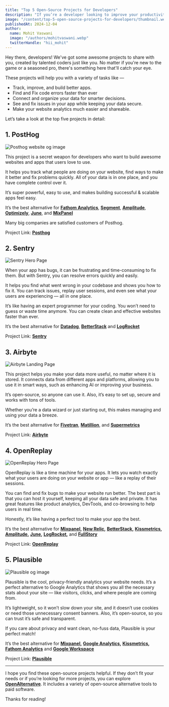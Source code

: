 ```yaml
---
title: "Top 5 Open-Source Projects for Developers"
description: "If you’re a developer looking to improve your productivity, check out some outstanding open-source projects I’ve found. They can enhance your skills and streamline your workflow effectively."
image: "/content/top-5-open-source-projects-for-developers/thumbnail.webp"
publishedAt: 2024-12-04
author:
  name: Mohit Vaswani
  image: "/authors/mohitvaswani.webp"
  twitterHandle: "hii_mohit"
---
```


Hey there, developers! We've got some awesome projects to share with you, created by talented coders just like you. No matter if you're new to the game or a seasoned pro, there's something here that'll catch your eye.

These projects will help you with a variety of tasks like —

*   Track, improve, and build better apps.
*   Find and Fix code errors faster than ever
*   Connect and organize your data for smarter decisions.
*   See and fix issues in your app while keeping your data secure.
*   Make your website analytics much easier and shareable.

Let’s take a look at the top five projects in detail:

## 1. PostHog

![Posthog website og image](/content/top-5-open-source-projects-for-developers/posthog.webp)

This project is a secret weapon for developers who want to build awesome websites and apps that users love to use.

It helps you track what people are doing on your website, find ways to make it better and fix problems quickly. All of your data is in one place, and you have complete control over it.

It’s super powerful, easy to use, and makes building successful & scalable apps feel easy.

It’s the best alternative for [**Fathom Analytics**](/alternatives/fathom-analytics), [**Segment**](/alternatives/segment), [**Amplitude**](/alternatives/amplitude), [**Optimizely**](/alternatives/optimizely), [**June**](/alternatives/june), and [**MixPanel**](/alternatives/mixpanel)

Many big companies are satisfied customers of Posthog.

Project Link: [**Posthog**](/posthog)

## 2. Sentry

![Sentry Hero Page](/content/top-5-open-source-projects-for-developers/sentry.webp)

When your app has bugs, it can be frustrating and time-consuming to fix them. But with Sentry, you can resolve errors quickly and easily.

It helps you find what went wrong in your codebase and shows you how to fix it. You can track issues, replay user sessions, and even see what your users are experiencing — all in one place.

It’s like having an expert programmer for your coding. You won’t need to guess or waste time anymore. You can create clean and effective websites faster than ever.

It’s the best alternative for [**Datadog**](/alternatives/datadog), [**BetterStack**](/alternatives/betterstack) and [**LogRocket**](/alternatives/logrocket)

Project Link: [**Sentry**](/sentry)

## 3. Airbyte

![Airbyte Landing Page](/content/top-5-open-source-projects-for-developers/airbyte.webp)

This project helps you make your data more useful, no matter where it is stored. It connects data from different apps and platforms, allowing you to use it in smart ways, such as enhancing AI or improving your business.

It’s open-source, so anyone can use it. Also, it’s easy to set up, secure and works with tons of tools.

Whether you’re a data wizard or just starting out, this makes managing and using your data a breeze.

It’s the best alternative for [**Fivetran**](/alternatives/fivetran), [**Matillion**](/alternatives/matillion), and [**Supermetrics**](/alternatives/supermetrics)

Project Link: [**Airbyte**](/airbyte)

## 4. OpenReplay

![OpenReplay Hero Page](/content/top-5-open-source-projects-for-developers/openreplay.webp)

OpenReplay is like a time machine for your apps. It lets you watch exactly what your users are doing on your website or app — like a replay of their sessions.

You can find and fix bugs to make your website run better. The best part is that you can host it yourself, keeping all your data safe and private. It has great features like product analytics, DevTools, and co-browsing to help users in real time.

Honestly, it’s like having a perfect tool to make your app the best.

It’s the best alternative for [**Mixpanel**](/alternatives/mixpanel)**,** [**New Relic**](/alternatives/new-relic)**,** [**BetterStack**](/alternatives/betterstack)**,** [**Kissmetrics**](/alternatives/kissmetrics)**,** [**Amplitude**](/alternatives/amplitude)**,** [**June**](/alternatives/june)**,** [**LogRocket**](/alternatives/logrocket)**,** and [**FullStory**](/alternatives/fullstory)

Project Link: [**OpenReplay**](/openreplay)

## 5. Plausible

![Plausible og image](/content/top-5-open-source-projects-for-developers/plausible.webp)

Plausible is the cool, privacy-friendly analytics your website needs. It’s a perfect alternative to Google Analytics that shows you all the necessary stats about your site — like visitors, clicks, and where people are coming from.

It’s lightweight, so it won’t slow down your site, and it doesn’t use cookies or need those unnecessary consent banners. Also, it’s open-source, so you can trust it’s safe and transparent.

If you care about privacy and want clean, no-fuss data, Plausible is your perfect match!

It’s the best alternative for [**Mixpanel**](/alternatives/mixpanel)**,** [**Google Analytics**](/alternatives/google-analytics)**,** [**Kissmetrics**](/alternatives/kissmetrics)**,** [**Fathom Analytics**](/alternatives/fathom-analytics) and [**Google Workspace**](/alternatives/google-workspace)

Project Link: [**Plausible**](/plausible)

---

I hope you find these open-source projects helpful. If they don’t fit your needs or if you’re looking for more projects, you can explore [**OpenAlternative**](/). It includes a variety of open-source alternative tools to paid software.

Thanks for reading!
